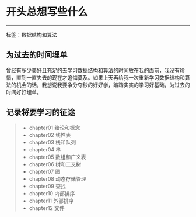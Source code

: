 # 开头总想写些什么

------

标签：数据结构和算法

## 为过去的时间埋单
曾经有多少美好且充足的去学习数据结构和算法的时间放在我的面前，我没有珍惜，直到一直失去的现在才追悔莫及。如果上天再给我一次重新学习数据结构和算法的机会的话，我想说我要争分夺秒的好好学，踏踏实实的学习好基础，为过去的时间好好埋单。

## 记录将要学习的征途

> - chapter01 绪论和概念
> - chapter02 线性表
> - chapter03 栈和队列
> - chapter04 串
> - chapter05 数组和广义表
> - chapter06 树和二叉树
> - chapter07 图
> - chapter08 动态存储管理
> - chapter09 查找
> - chapter10 内部排序
> - chapter11 外部排序
> - chapter12 文件
